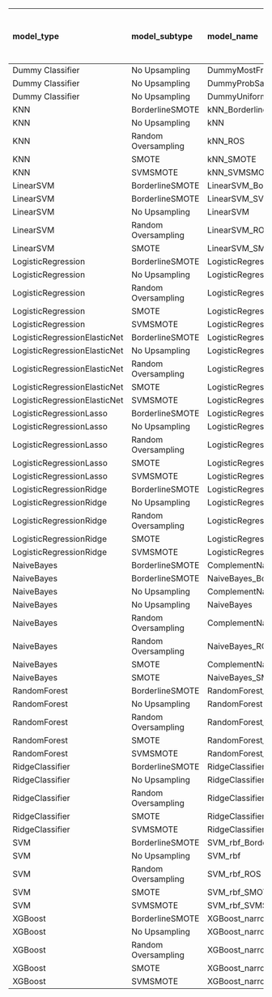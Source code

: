 | model_type                   | model_subtype       | model_name                                   |   title |   title and first paragraph |   title and 5 sentences |   title and 10 sentences |   title and first sentence each paragraph | raw text   |
|:-----------------------------|:--------------------|:---------------------------------------------|--------:|----------------------------:|------------------------:|-------------------------:|------------------------------------------:|:-----------|
| Dummy Classifier             | No Upsampling       | DummyMostFrequent                            |   0     |                       0     |                   0     |                    0     |                                     0     | 0.000      |
| Dummy Classifier             | No Upsampling       | DummyProbSampling                            |   0.291 |                       0.372 |                   0.336 |                    0.413 |                                     0.346 | 0.377      |
| Dummy Classifier             | No Upsampling       | DummyUniformSampling                         |   0.35  |                       0.362 |                   0.352 |                    0.341 |                                     0.324 | 0.352      |
| KNN                          | BorderlineSMOTE     | kNN_BorderlineSMOTE                          |   0.381 |                       0.351 |                   0.352 |                    0.343 |                                     0.348 | 0.353      |
| KNN                          | No Upsampling       | kNN                                          |   0.515 |                       0.3   |                   0.267 |                    0.394 |                                     0.105 | 0.064      |
| KNN                          | Random Oversampling | kNN_ROS                                      |   0.433 |                       0.428 |                   0.411 |                    0.403 |                                     0.307 | 0.153      |
| KNN                          | SMOTE               | kNN_SMOTE                                    |   0.373 |                       0.357 |                   0.352 |                    0.352 |                                     0.322 | 0.353      |
| KNN                          | SVMSMOTE            | kNN_SVMSMOTE                                 |   0.387 |                       0.374 |                   0.352 |                    0     |                                     0.323 | 0.357      |
| LinearSVM                    | BorderlineSMOTE     | LinearSVM_BorderlineSMOTE                    |   0.463 |                       0.437 |                   0.505 |                    0.575 |                                     0.545 | 0.652      |
| LinearSVM                    | BorderlineSMOTE     | LinearSVM_SVMSMOTE                           |   0.457 |                       0.442 |                   0.505 |                    0     |                                     0.545 | 0.652      |
| LinearSVM                    | No Upsampling       | LinearSVM                                    |   0.463 |                       0.47  |                   0.505 |                    0.575 |                                     0.545 | 0.652      |
| LinearSVM                    | Random Oversampling | LinearSVM_ROS                                |   0.463 |                       0.47  |                   0.505 |                    0.575 |                                     0.545 | 0.652      |
| LinearSVM                    | SMOTE               | LinearSVM_SMOTE                              |   0.471 |                       0.449 |                   0.505 |                    0.575 |                                     0.545 | 0.652      |
| LogisticRegression           | BorderlineSMOTE     | LogisticRegression_BorderlineSMOTE           |   0.47  |                       0.425 |                   0.498 |                    0.571 |                                     0.564 | 0.644      |
| LogisticRegression           | No Upsampling       | LogisticRegression                           |   0.451 |                       0.446 |                   0.504 |                    0.577 |                                     0.529 | 0.564      |
| LogisticRegression           | Random Oversampling | LogisticRegression_ROS                       |   0.463 |                       0.474 |                   0.491 |                    0.555 |                                     0.549 | 0.648      |
| LogisticRegression           | SMOTE               | LogisticRegression_SMOTE                     |   0.431 |                       0.429 |                   0.501 |                    0.577 |                                     0.559 | 0.646      |
| LogisticRegression           | SVMSMOTE            | LogisticRegression_SVMSMOTE                  |   0.487 |                       0.432 |                   0.47  |                    0.549 |                                     0.571 | 0.633      |
| LogisticRegressionElasticNet | BorderlineSMOTE     | LogisticRegressionElasticNet_BorderlineSMOTE |   0.444 |                       0.533 |                   0.555 |                    0.611 |                                     0.609 | 0.532      |
| LogisticRegressionElasticNet | No Upsampling       | LogisticRegressionElasticNet                 |   0.443 |                       0.509 |                   0.542 |                    0.595 |                                     0.615 | 0.528      |
| LogisticRegressionElasticNet | Random Oversampling | LogisticRegressionElasticNet_ROS             |   0.442 |                       0.514 |                   0.541 |                    0.598 |                                     0.637 | 0.527      |
| LogisticRegressionElasticNet | SMOTE               | LogisticRegressionElasticNet_SMOTE           |   0.446 |                       0.536 |                   0.574 |                    0.611 |                                     0.656 | 0.530      |
| LogisticRegressionElasticNet | SVMSMOTE            | LogisticRegressionElasticNet_SVMSMOTE        |   0.472 |                       0.485 |                   0.536 |                    0.563 |                                     0.638 | 0.601      |
| LogisticRegressionLasso      | BorderlineSMOTE     | LogisticRegressionLasso_BorderlineSMOTE      |   0.476 |                       0.494 |                   0.453 |                    0.531 |                                     0.494 | 0.537      |
| LogisticRegressionLasso      | No Upsampling       | LogisticRegressionLasso                      |   0.475 |                       0.502 |                   0.438 |                    0.526 |                                     0.477 | 0.557      |
| LogisticRegressionLasso      | Random Oversampling | LogisticRegressionLasso_ROS                  |   0.471 |                       0.496 |                   0.42  |                    0.554 |                                     0.498 | 0.561      |
| LogisticRegressionLasso      | SMOTE               | LogisticRegressionLasso_SMOTE                |   0.464 |                       0.518 |                   0.428 |                    0.565 |                                     0.479 | 0.546      |
| LogisticRegressionLasso      | SVMSMOTE            | LogisticRegressionLasso_SVMSMOTE             |   0.523 |                       0.526 |                   0.494 |                    0.583 |                                     0.517 | 0.564      |
| LogisticRegressionRidge      | BorderlineSMOTE     | LogisticRegressionRidge_BorderlineSMOTE      |   0.477 |                       0.496 |                   0.499 |                    0.598 |                                     0.603 | 0.567      |
| LogisticRegressionRidge      | No Upsampling       | LogisticRegressionRidge                      |   0.465 |                       0.485 |                   0.481 |                    0.624 |                                     0.526 | 0.594      |
| LogisticRegressionRidge      | Random Oversampling | LogisticRegressionRidge_ROS                  |   0.468 |                       0.482 |                   0.498 |                    0.595 |                                     0.588 | 0.575      |
| LogisticRegressionRidge      | SMOTE               | LogisticRegressionRidge_SMOTE                |   0.484 |                       0.496 |                   0.502 |                    0.624 |                                     0.605 | 0.567      |
| LogisticRegressionRidge      | SVMSMOTE            | LogisticRegressionRidge_SVMSMOTE             |   0.466 |                       0.462 |                   0.489 |                    0.536 |                                     0.584 | 0.585      |
| NaiveBayes                   | BorderlineSMOTE     | ComplementNaiveBayes_BorderlineSMOTE         |   0.488 |                       0.49  |                   0.523 |                    0.564 |                                     0.535 | 0.583      |
| NaiveBayes                   | BorderlineSMOTE     | NaiveBayes_BorderlineSMOTE                   |   0.492 |                       0.478 |                   0.508 |                    0.559 |                                     0.532 | 0.568      |
| NaiveBayes                   | No Upsampling       | ComplementNaiveBayes                         |   0.451 |                       0.55  |                   0.49  |                    0.531 |                                     0.473 | 0.588      |
| NaiveBayes                   | No Upsampling       | NaiveBayes                                   |   0.39  |                       0.607 |                   0.427 |                    0.546 |                                     0.569 | 0.564      |
| NaiveBayes                   | Random Oversampling | ComplementNaiveBayes_ROS                     |   0.46  |                       0.472 |                   0.519 |                    0.529 |                                     0.533 | 0.533      |
| NaiveBayes                   | Random Oversampling | NaiveBayes_ROS                               |   0.455 |                       0.501 |                   0.52  |                    0.532 |                                     0.521 | 0.546      |
| NaiveBayes                   | SMOTE               | ComplementNaiveBayes_SMOTE                   |   0.435 |                       0.486 |                   0.521 |                    0.572 |                                     0.537 | 0.571      |
| NaiveBayes                   | SMOTE               | NaiveBayes_SMOTE                             |   0.451 |                       0.48  |                   0.529 |                    0.583 |                                     0.564 | 0.560      |
| RandomForest                 | BorderlineSMOTE     | RandomForest_BorderlineSMOTE                 |   0.441 |                       0.605 |                   0.519 |                    0.529 |                                     0.622 | 0.628      |
| RandomForest                 | No Upsampling       | RandomForest                                 |   0.498 |                       0.607 |                   0.476 |                    0.519 |                                     0.591 | **0.693**  |
| RandomForest                 | Random Oversampling | RandomForest_ROS                             |   0.448 |                       0.541 |                   0.514 |                    0.599 |                                     0.581 | 0.629      |
| RandomForest                 | SMOTE               | RandomForest_SMOTE                           |   0.464 |                       0.612 |                   0.463 |                    0.613 |                                     0.585 | 0.629      |
| RandomForest                 | SVMSMOTE            | RandomForest_SVMSMOTE                        |   0.427 |                       0.591 |                   0.473 |                    0.598 |                                     0.561 | 0.582      |
| RidgeClassifier              | BorderlineSMOTE     | RidgeClassifier_BorderlineSMOTE              |   0.469 |                       0.476 |                   0.487 |                    0.587 |                                     0.597 | 0.561      |
| RidgeClassifier              | No Upsampling       | RidgeClassifier                              |   0.468 |                       0.479 |                   0.487 |                    0.587 |                                     0.597 | 0.561      |
| RidgeClassifier              | Random Oversampling | RidgeClassifier_ROS                          |   0.468 |                       0.479 |                   0.487 |                    0.587 |                                     0.597 | 0.561      |
| RidgeClassifier              | SMOTE               | RidgeClassifier_SMOTE                        |   0.468 |                       0.479 |                   0.487 |                    0.587 |                                     0.597 | 0.561      |
| RidgeClassifier              | SVMSMOTE            | RidgeClassifier_SVMSMOTE                     |   0.485 |                       0.471 |                   0.474 |                    0.527 |                                     0.582 | 0.666      |
| SVM                          | BorderlineSMOTE     | SVM_rbf_BorderlineSMOTE                      |   0.485 |                       0.257 |                   0.161 |                    0.225 |                                     0.333 | 0.430      |
| SVM                          | No Upsampling       | SVM_rbf                                      |   0.312 |                       0.096 |                   0.257 |                    0.293 |                                     0.128 | 0.266      |
| SVM                          | Random Oversampling | SVM_rbf_ROS                                  |   0.5   |                       0.313 |                   0.343 |                    0.453 |                                     0.291 | 0.430      |
| SVM                          | SMOTE               | SVM_rbf_SMOTE                                |   0.491 |                       0.257 |                   0.161 |                    0.237 |                                     0.241 | 0.430      |
| SVM                          | SVMSMOTE            | SVM_rbf_SVMSMOTE                             |   0.474 |                       0.257 |                   0.161 |                    0.265 |                                     0.225 | 0.430      |
| XGBoost                      | BorderlineSMOTE     | XGBoost_narrow_BorderlineSMOTE               |   0.418 |                       0.512 |                   0.422 |                    0.458 |                                     0.535 | 0.524      |
| XGBoost                      | No Upsampling       | XGBoost_narrow                               |   0.408 |                       0.455 |                   0.41  |                    0.446 |                                     0.519 | 0.573      |
| XGBoost                      | Random Oversampling | XGBoost_narrow_ROS                           |   0.381 |                       0.527 |                   0.411 |                    0.46  |                                     0.512 | 0.546      |
| XGBoost                      | SMOTE               | XGBoost_narrow_SMOTE                         |   0.38  |                       0.496 |                   0.417 |                    0.543 |                                     0.501 | 0.575      |
| XGBoost                      | SVMSMOTE            | XGBoost_narrow_SVMSMOTE                      |   0.423 |                       0.484 |                   0.413 |                    0.469 |                                     0.533 | 0.586      |